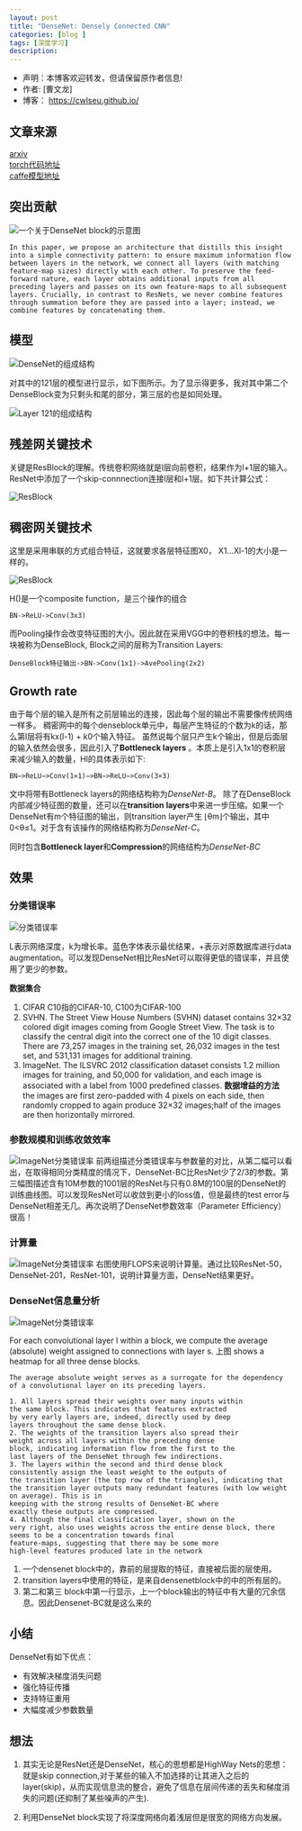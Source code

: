 ```yaml
---
layout: post
title: "DenseNet: Densely Connected CNN"
categories: [blog ]
tags: [深度学习]
description: 
---
```

- 声明：本博客欢迎转发，但请保留原作者信息!
- 作者: [曹文龙]
- 博客： <https://cwlseu.github.io/>


## 文章来源

[arxiv](https://arxiv.org/abs/1608.06993)          
[torch代码地址](https://github.com/liuzhuang13/DenseNet)           
[caffe模型地址](https://github.com/shicai/DenseNet-Caffe)                         

## 突出贡献

![一个关于DenseNet block的示意图](https://cwlseu.github.io/images/cvpr2017/densenet/1.JPG)
<!-- <img src="https://cwlseu.github.io/images/cvpr2017/densenet/1.JPG" width = "600" height = "600" alt="图片名称" align=center /> -->

    In this paper, we propose an architecture that distills this insight into a simple connectivity pattern: to ensure maximum information flow between layers in the network, we connect all layers (with matching feature-map sizes) directly with each other. To preserve the feed-forward nature, each layer obtains additional inputs from all preceding layers and passes on its own feature-maps to all subsequent
    layers. Crucially, in contrast to ResNets, we never combine features
    through summation before they are passed into a layer; instead, we combine features by concatenating them.

## 模型

![DenseNet的组成结构](https://cwlseu.github.io/images/cvpr2017/densenet/Table1.JPG)

对其中的121层的模型进行显示，如下图所示。为了显示得更多，我对其中第二个DenseBlock变为只剩头和尾的部分，第三层的也是如同处理。

![Layer 121的组成结构](https://cwlseu.github.io/images/cvpr2017/densenet/121-short.JPG)

## 残差网关键技术
关键是ResBlock的理解。传统卷积网络就是l层向前卷积，结果作为l+1层的输入。ResNet中添加了一个skip-connnection连接l层和l+1层。如下共计算公式：

![ResBlock](https://cwlseu.github.io/images/cvpr2017/densenet/ResBlock.JPG)

## 稠密网关键技术
这里是采用串联的方式组合特征，这就要求各层特征图X0， X1...Xl-1的大小是一样的。

![ResBlock](https://cwlseu.github.io/images/cvpr2017/densenet/DenseConn.JPG)

H()是一个composite function，是三个操作的组合

    BN->ReLU->Conv(3x3)

而Pooling操作会改变特征图的大小。因此就在采用VGG中的卷积栈的想法。每一块被称为DenseBlock, Block之间的层称为Transition Layers:

    DenseBlock特征输出->BN->Conv(1x1)->AvePooling(2x2)

## Growth rate
由于每个层的输入是所有之前层输出的连接，因此每个层的输出不需要像传统网络一样多。
稠密网中的每个denseblock单元中，每层产生特征的个数为k的话，那么第l层将有kx(l-1) + k0个输入特征。
虽然说每个层只产生k个输出，但是后面层的输入依然会很多，因此引入了**Bottleneck layers** 。本质上是引入1x1的卷积层来减少输入的数量，Hl的具体表示如下:

    BN−>ReLU−>Conv(1×1)−>BN−>ReLU−>Conv(3×3)

文中将带有Bottleneck layers的网络结构称为*DenseNet-B*。
除了在DenseBlock内部减少特征图的数量，还可以在**transition layers**中来进一步压缩。如果一个DenseNet有m个特征图的输出，则transition layer产生 ⌊θm⌋个输出，其中0<θ≤1。对于含有该操作的网络结构称为*DenseNet-C*。

同时包含**Bottleneck layer**和**Compression**的网络结构为*DenseNet-BC* 

## 效果

### 分类错误率
![分类错误率](https://cwlseu.github.io/images/cvpr2017/densenet/ClassificationError.JPG)

L表示网络深度，k为增长率。蓝色字体表示最优结果，+表示对原数据库进行data augmentation。可以发现DenseNet相比ResNet可以取得更低的错误率，并且使用了更少的参数。 



**数据集合**
1. CIFAR
    C10指的CIFAR-10, C100为CIFAR-100
2. SVHN. 
    The Street View House Numbers (SVHN) dataset
    contains 32×32 colored digit images coming from
    Google Street View. The task is to classify the central digit into the correct one of the 10 digit classes. There are 73,257 images in the training set, 26,032 images in the test set, and 531,131 images for additional training. 
3. ImageNet. 
    The ILSVRC 2012 classification dataset consists 1.2 million images for training, and 50,000 for validation, and each image is associated with a label from 1000 predefined classes.
**数据增益的方法** the images are first zero-padded with 4 pixels on each side, then randomly cropped to again produce 32×32 images;half of the images are then horizontally mirrored.

### 参数规模和训练收敛效率
![ImageNet分类错误率](https://cwlseu.github.io/images/cvpr2017/densenet/ParameterEfficiency.JPG)
前两组描述分类错误率与参数量的对比，从第二幅可以看出，在取得相同分类精度的情况下，DenseNet-BC比ResNet少了2/3的参数。第三幅图描述含有10M参数的1001层的ResNet与只有0.8M的100层的DenseNet的训练曲线图。可以发现ResNet可以收敛到更小的loss值，但是最终的test error与DenseNet相差无几。再次说明了DenseNet参数效率（Parameter Efficiency）很高！

### 计算量
![ImageNet分类错误率](https://cwlseu.github.io/images/cvpr2017/densenet/ImageNet.JPG)
右图使用FLOPS来说明计算量。通过比较ResNet-50，DenseNet-201，ResNet-101，说明计算量方面，DenseNet结果更好。

### DenseNet信息量分析
![ImageNet分类错误率](https://cwlseu.github.io/images/cvpr2017/densenet/HeatMap.JPG)

For each convolutional layer l within a block, we compute the average (absolute) weight assigned to connections with layer s. 上图 shows a heatmap for all three dense blocks. 

    The average absolute weight serves as a surrogate for the dependency of a convolutional layer on its preceding layers.

    1. All layers spread their weights over many inputs within
    the same block. This indicates that features extracted
    by very early layers are, indeed, directly used by deep
    layers throughout the same dense block.
    2. The weights of the transition layers also spread their
    weight across all layers within the preceding dense
    block, indicating information flow from the first to the
    last layers of the DenseNet through few indirections.
    3. The layers within the second and third dense block
    consistently assign the least weight to the outputs of
    the transition layer (the top row of the triangles), indicating that the transition layer outputs many redundant features (with low weight on average). This is in
    keeping with the strong results of DenseNet-BC where
    exactly these outputs are compressed.
    4. Although the final classification layer, shown on the
    very right, also uses weights across the entire dense block, there seems to be a concentration towards final
    feature-maps, suggesting that there may be some more
    high-level features produced late in the network

1. 一个densenet block中的，靠前的层提取的特征，直接被后面的层使用。
2. transition layers中使用的特征，是来自densenetblock中的中的所有层的。
3. 第二和第三 block中第一行显示，上一个block输出的特征中有大量的冗余信息。因此Densenet-BC就是这么来的

## 小结
DenseNet有如下优点： 
* 有效解决梯度消失问题 
* 强化特征传播 
* 支持特征重用 
* 大幅度减少参数数量

## 想法

1. 其实无论是ResNet还是DenseNet，核心的思想都是HighWay Nets的思想： 
就是skip connection,对于某些的输入不加选择的让其进入之后的layer(skip)，从而实现信息流的整合，避免了信息在层间传递的丢失和梯度消失的问题(还抑制了某些噪声的产生).

2. 利用DenseNet block实现了将深度网络向着浅层但是很宽的网络方向发展。
